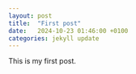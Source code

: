 ```yaml
---
layout: post
title:  "First post"
date:   2024-10-23 01:46:00 +0100
categories: jekyll update
---
```


This is my first post.
